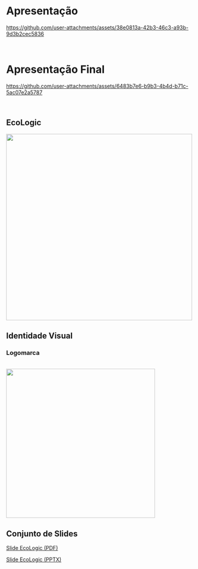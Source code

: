 # Apresentação

https://github.com/user-attachments/assets/38e0813a-42b3-46c3-a93b-9d3b2cec5836

<br>

# Apresentação Final


https://github.com/user-attachments/assets/6483b7e6-b9b3-4b4d-b71c-5ac07e2a5787

<br>

## EcoLogic

<img src= "../docs/img/ecologictitulo.png" width="500" align="center">



## Identidade Visual

### Logomarca

<br>

<img src= "../docs/img/logoecologic.png" width="400" align="center">

<!-- > **Links Úteis**:
> - [10 dicas de design para slides](https://rockcontent.com/blog/design-para-slides/)
> - [7 dicas de design para criar apresentações de PowerPoint incríveis e eficientes](https://www.shutterstock.com/pt/blog/7-dicas-de-design-para-criar-apresentacoes-de-powerpoint-incriveis-e-eficientes)
> - [Especialista do TED dá 10 dicas para criar slides eficazes e bonitos](https://soap.com.br/blog/especialista-do-ted-da-10-dicas-para-criar-slides-eficazes-e-bonitos) -->

<br>

## Conjunto de Slides

 <a href="/presentation/slideecologic.pdf">Slide EcoLogic (PDF)</a>

  <a href="docs/presentation/ecologicslide.pptx">Slide EcoLogic (PPTX)</a>

 
<!-- > **Links Úteis**:
> - [A regra 10-20-30 para apresentações de sucesso](https://revistapegn.globo.com/Noticias/noticia/2014/07/regra-10-20-30-para-apresentacoes-de-sucesso.html)
> - [Top Tips for Effective Presentations](https://www.skillsyouneed.com/present/presentation-tips.html)
> - [How to make a great presentation](https://www.ted.com/playlists/574/how_to_make_a_great_presentation) -->
